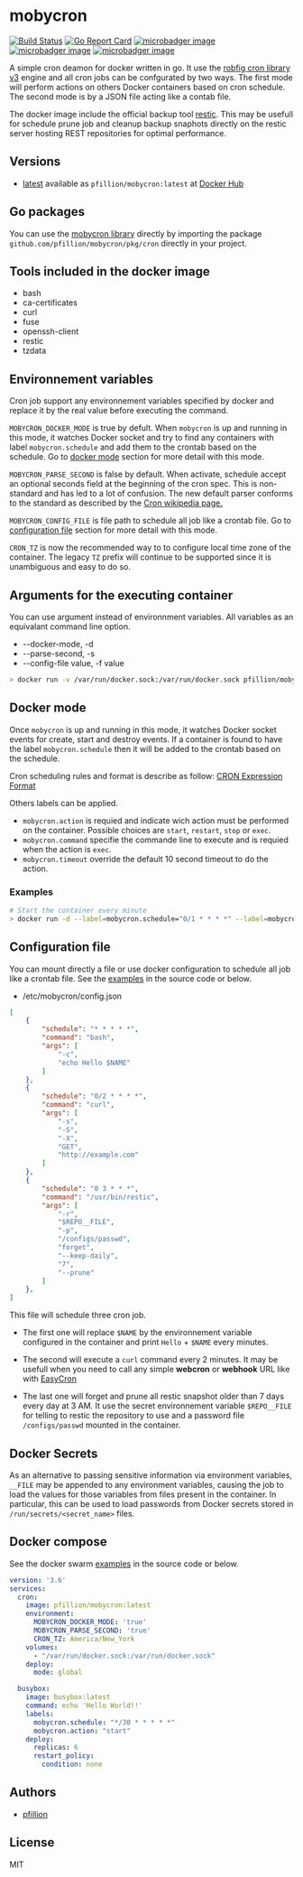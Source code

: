 # mobycron

[![Build Status](https://drone.pfillion.com/api/badges/pfillion/mobycron/status.svg?branch=master)](https://drone.pfillion.com/pfillion/mobycron)
[![Go Report Card](https://goreportcard.com/badge/github.com/pfillion/mobycron)](https://goreportcard.com/report/github.com/pfillion/mobycron)
[![microbadger image](https://images.microbadger.com/badges/image/pfillion/mobycron.svg)](https://microbadger.com/images/pfillion/mobycron "Get your own image badge on microbadger.com")
[![microbadger image](https://images.microbadger.com/badges/version/pfillion/mobycron.svg)](https://microbadger.com/images/pfillion/mobycron "Get your own version badge on microbadger.com")
[![microbadger image](https://images.microbadger.com/badges/commit/pfillion/mobycron.svg)](https://microbadger.com/images/pfillion/mobycron "Get your own commit badge on microbadger.com")

A simple cron deamon for docker written in go. It use the [robfig cron library v3](https://github.com/robfig/cron/tree/v3) engine and all cron jobs can be confgurated by two ways. The first mode will perform actions on others Docker containers based on cron schedule. The second mode is by a JSON file acting like a contab file.

The docker image include the official backup tool [restic](https://github.com/restic/restic). This may be usefull for schedule prune job and cleanup backup snaphots directly on the restic server hosting REST repositories for optimal performance.

## Versions

* [latest](https://github.com/pfillion/mobycron/tree/master) available as ```pfillion/mobycron:latest``` at [Docker Hub](https://hub.docker.com/r/pfillion/mobycron/)

## Go packages

You can use the [mobycron library](https://github.com/pfillion/mobycron) directly by importing the package ```github.com/pfillion/mobycron/pkg/cron``` directly in your project.

## Tools included in the docker image

* bash
* ca-certificates
* curl
* fuse
* openssh-client
* restic
* tzdata

## Environnement variables

Cron job support any environnement variables specified by docker and replace it by the real value before executing the command.

```MOBYCRON_DOCKER_MODE``` is true by defult. When ```mobycron``` is up and running in this mode, it watches Docker socket and try to find any containers with label ```mobycron.schedule``` and add them to the crontab based on the schedule. Go to [docker mode](#docker-mode) section for more detail with this mode.

```MOBYCRON_PARSE_SECOND``` is false by default. When activate, schedule accept an optional seconds field at the beginning of the cron spec. This is non-standard and has led to a lot of confusion. The new default parser conforms to the standard as described by the [Cron wikipedia page.](https://en.wikipedia.org/wiki/Cron)

```MOBYCRON_CONFIG_FILE``` is file path to schedule all job like a crontab file. Go to [configuration file](#configuration-file) section for more detail with this mode.

```CRON_TZ``` is now the recommended way to to configure local time zone of the container. The legacy ```TZ``` prefix will continue to be supported since it is unambiguous and easy to do so.

## Arguments for the executing container

You can use argument instead of environnment variables. All variables as an equivalant command line option.

* --docker-mode, -d
* --parse-second, -s
* --config-file value, -f value

```sh
> docker run -v /var/run/docker.sock:/var/run/docker.sock pfillion/mobycron:latest --docker-mode=true --parse-second=false
```

## Docker mode

Once ```mobycron``` is up and running in this mode, it watches Docker socket events for create, start and destroy events. If a container is found to have the label ```mobycron.schedule``` then it will be added to the crontab based on the schedule.

Cron scheduling rules and format is describe as follow: [CRON Expression Format](https://godoc.org/github.com/robfig/cron#hdr-CRON_Expression_Format)

Others labels can be applied.

* ```mobycron.action``` is requied and indicate wich action must be performed on the container. Possible choices are ```start```, ```restart```, ```stop``` or ```exec```.
* ```mobycron.command``` specifie the commande line to execute and is requied when the action is ```exec```.
* ```mobycron.timeout``` override the default 10 second timeout to do the action.

### Examples

```sh
# Start the container every minute
> docker run -d --label=mobycron.schedule="0/1 * * * *" --label=mobycron.action="start" busybox date
```

## Configuration file

You can mount directly a file or use docker configuration to schedule all job like a crontab file. See the [examples](https://github.com/pfillion/mobycron/tree/master/examples) in the source code or below.

* /etc/mobycron/config.json

```json
[
    {
        "schedule": "* * * * *",
        "command": "bash",
        "args": [
            "-c",
            "echo Hello $NAME"
        ]
    },
    {
        "schedule": "0/2 * * * *",
        "command": "curl",
        "args": [
            "-s",
            "-S",
            "-X",
            "GET",
            "http://example.com"
        ]
    },
    {
        "schedule": "0 3 * * *",
        "command": "/usr/bin/restic",
        "args": [
            "-r",
            "$REPO__FILE",
            "-p",
            "/configs/passwd",
            "forget",
            "--keep-daily",
            "7",
            "--prune"
        ]
    },
]
```

This file will schedule three cron job.

* The first one will replace ```$NAME``` by the environnement variable configured in the container and print ```Hello``` + ```$NAME``` every minutes.
* The second will execute a ```curl``` command every 2 minutes. It may be usefull when you need to call any simple **webcron** or **webhook** URL like with [EasyCron](https://www.easycron.com)

* The last one will forget and prune all restic snapshot older than 7 days every day at 3 AM. It use the secret environnement variable ```$REPO__FILE``` for telling to restic the repository to use and a password file ```/configs/passwd``` mounted in the container.

## Docker Secrets

As an alternative to passing sensitive information via environment variables, `__FILE` may be appended to any environment variables, causing the job to load the values for those variables from files present in the container. In particular, this can be used to load passwords from Docker secrets stored in `/run/secrets/<secret_name>` files.

## Docker compose

See the docker swarm [examples](https://github.com/pfillion/mobycron/tree/master/examples) in the source code or below.

```yml
version: '3.6'
services:
  cron:
    image: pfillion/mobycron:latest
    environment:
      MOBYCRON_DOCKER_MODE: 'true'
      MOBYCRON_PARSE_SECOND: 'true'
      CRON_TZ: America/New_York
    volumes:
      - "/var/run/docker.sock:/var/run/docker.sock"
    deploy:
      mode: global

  busybox:
    image: busybox:latest
    command: echo 'Hello World!!'
    labels: 
      mobycron.schedule: "*/30 * * * * *"
      mobycron.action: "start"
    deploy:
      replicas: 6
      restart_policy:
        condition: none
```

## Authors

* [pfillion](https://github.com/pfillion)

## License

MIT